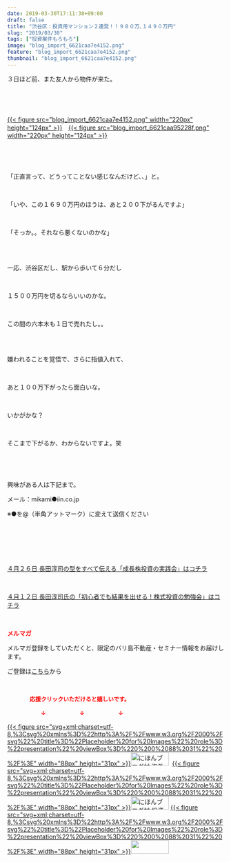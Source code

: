 ```yaml
---
date: 2019-03-30T17:11:38+09:00
draft: false
title: "渋谷区：投資用マンション２連発！！９８０万､１４９０万円"
slug: "2019/03/30"
tags: ["投資案件もろもろ"]
image: "blog_import_6621caa7e4152.png"
feature: "blog_import_6621caa7e4152.png"
thumbnail: "blog_import_6621caa7e4152.png"
---
```

<p>３日ほど前、また友人から物件が来た。</p><p> </p><p> </p><p><a href="blog_import_6621caa7e4152.png">{{< figure src="blog_import_6621caa7e4152.png" width="220px" height="124px" >}}</a>　<a href="blog_import_6621caa95228f.png">{{< figure src="blog_import_6621caa95228f.png" width="220px" height="124px" >}}</a></p><p> </p><p> </p><p>「正直言って、どうってことない感じなんだけど、、」と。</p><p> </p><p>「いや、この１６９０万円のほうは、あと２００下がるんですよ」</p><p> </p><p>「そっか。。それなら悪くないのかな」</p><p> </p><p><br/>一応、渋谷区だし、駅から歩いて６分だし</p><p> </p><p>１５００万円を切るならいいのかな。</p><p> </p><p>この間の六本木も１日で売れたし。。</p><p> </p><p><br/>嫌われることを覚悟で、さらに指値入れて、</p><p> </p><p>あと１００万下がったら面白いな。</p><p> </p><p>いかがかな？</p><p> </p><p>そこまで下がるか、わからないですよ。笑</p><p> </p><p> </p><p>興味がある人は下記まで。</p><p>メール：mikami●iin.co.jp</p><p>※●を@（半角アットマーク）に変えて送信ください</p><p> </p><p> </p><p> </p><p><a href="https://ameblo.jp/baliclub/entry-12450322392.html" target="_blank">４月２６日 長田淳司の型をすべて伝える「成長株投資の実践会」はコチラ</a></p><p> </p><p><a href="https://ameblo.jp/baliclub/entry-12449654667.html" target="_blank">４月１２日 長田淳司氏の「初心者でも結果を出せる！株式投資の勉強会」はコチラ</a></p><p> </p><p><span style="font-weight: bold;"><span style="color: rgb(255, 0, 0);">メルマガ</span></span></p><p>メルマガ登録をしていただくと、限定のバリ島不動産・セミナー情報をお届けします。</p><p>ご登録は<a href="f9eeVI" target="_blank">こちら</a>から</p><p style="text-align: center;"> </p><p><font color="#ff0000" size="2"><strong>　　　　応援クリックいただけると嬉しいです。</strong></font></p><p><font color="#ff0000" size="2"><strong>　　　　　　↓　　　　　　↓　　　　　　↓</strong></font></p><p><a href="ranking.html?p_cid=01260127" id="&amp;blogmura_banner">{{< figure src="svg+xml;charset=utf-8,%3Csvg%20xmlns%3D%22http%3A%2F%2Fwww.w3.org%2F2000%2Fsvg%22%20title%3D%22Placeholder%20for%20Images%22%20role%3D%22presentation%22%20viewBox%3D%220%200%2088%2031%22%20%2F%3E" width="88px" height="31px" >}}<noscript><img alt="にほんブログ村 海外生活ブログ バリ島情報へ" border="0" height="31" src="//overseas.blogmura.com/bali/img/bali88_31.gif" width="88"></noscript></a>  <a href="ranking.html?p_cid=01260127" id="&amp;blogmura_banner">{{< figure src="svg+xml;charset=utf-8,%3Csvg%20xmlns%3D%22http%3A%2F%2Fwww.w3.org%2F2000%2Fsvg%22%20title%3D%22Placeholder%20for%20Images%22%20role%3D%22presentation%22%20viewBox%3D%220%200%2088%2031%22%20%2F%3E" width="88px" height="31px" >}}<noscript><img alt="にほんブログ村 投資ブログ 不動産投資へ" border="0" height="31" src="//investment.blogmura.com/hudousantoushi/img/hudousantoushi88_31.gif" width="88"></noscript></a> <a href="link.php?1804582" title="人気ブログランキングへ">{{< figure src="svg+xml;charset=utf-8,%3Csvg%20xmlns%3D%22http%3A%2F%2Fwww.w3.org%2F2000%2Fsvg%22%20title%3D%22Placeholder%20for%20Images%22%20role%3D%22presentation%22%20viewBox%3D%220%200%2088%2031%22%20%2F%3E" width="88px" height="31px" >}}<noscript><img border="0" height="31" src="https://blog.with2.net/img/banner/banner_22.gif" width="88"></noscript></a></p><p> </p>

